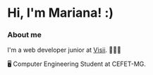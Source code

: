 # Hi, I'm Mariana! :)

### About me
I'm a web developer junior at [Visii](http://visii.com.br). 👩‍💻🚀

🖥️ Computer Engineering Student at CEFET-MG.
